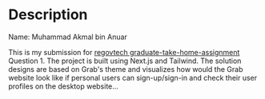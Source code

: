 # Description

Name: Muhammad Akmal bin Anuar

This is my submission for [regovtech graduate-take-home-assignment](https://github.com/regovtech/graduate-take-home-assignment) Question 1. The project is built using Next.js and Tailwind.
The solution designs are based on Grab's theme and visualizes how would the Grab website look like if personal users can sign-up/sign-in and check their user profiles on the desktop website...
